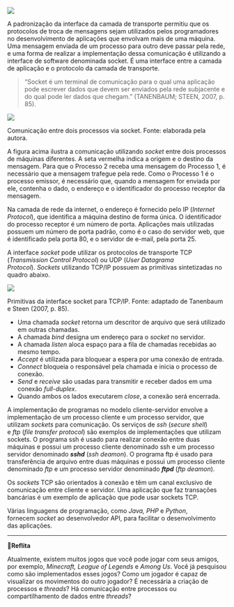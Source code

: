 [![](https://ampli-images.s3.amazonaws.com/production/4b27567e-9b4c-474d-bfa4-18b3786f79e6/original)](https://ampli-images.s3.amazonaws.com/production/4b27567e-9b4c-474d-bfa4-18b3786f79e6/original)

A padronização da interface da camada de transporte permitiu que os protocolos de troca de mensagens sejam utilizados pelos programadores no desenvolvimento de aplicações que envolvam mais de uma máquina. Uma mensagem enviada de um processo para outro deve passar pela rede, e uma forma de realizar a implementação dessa comunicação é utilizando a interface de software denominada socket. É uma interface entre a camada de aplicação e o protocolo da camada de transporte.

> “Socket é um terminal de comunicação para o qual uma aplicação pode escrever dados que devem ser enviados pela rede subjacente e do qual pode ler dados que chegam.” (TANENBAUM; STEEN, 2007, p. 85).

[![](https://ampli-images.s3.amazonaws.com/production/5b02732e-9031-42cb-a649-d7ae5d123766/original)](https://ampli-images.s3.amazonaws.com/production/5b02732e-9031-42cb-a649-d7ae5d123766/original)

Comunicação entre dois processos via socket. Fonte: elaborada pela autora.

A figura acima ilustra a comunicação utilizando _socket_ entre dois processos de máquinas diferentes. A seta vermelha indica a origem e o destino da mensagem. Para que o Processo 2 receba uma mensagem do Processo 1, é necessário que a mensagem trafegue pela rede. Como o Processo 1 é o processo emissor, é necessário que, quando a mensagem for enviada por ele, contenha o dado, o endereço e o identificador do processo receptor da mensagem.

Na camada de rede da internet, o endereço é fornecido pelo IP (_Internet Protocol_), que identifica a máquina destino de forma única. O identificador do processo receptor é um número de porta. Aplicações mais utilizadas possuem um número de porta padrão, como é o caso do servidor web, que é identificado pela porta 80, e o servidor de e-mail, pela porta 25.

A interface _socket_ pode utilizar os protocolos de transporte TCP (_Transmission Control Protocol_) ou UDP (_User Datagrama Protocol_). _Sockets_ utilizando TCP/IP possuem as primitivas sintetizadas no quadro abaixo.

[![](https://ampli-images.s3.amazonaws.com/production/b4bbf6b3-d262-485f-a541-0e1362173214/original)](https://ampli-images.s3.amazonaws.com/production/b4bbf6b3-d262-485f-a541-0e1362173214/original)

Primitivas da interface socket para TCP/IP. Fonte: adaptado de Tanenbaum e Steen (2007, p. 85).

- Uma chamada _socket_ retorna um descritor de arquivo que será utilizado em outras chamadas.
- A chamada _bind_ designa um endereço para o _socket_ no servidor.
- A chamada _listen_ aloca espaço para a fila de chamadas recebidas ao mesmo tempo.
- _Accept_ é utilizada para bloquear a espera por uma conexão de entrada.
- _Connect_ bloqueia o responsável pela chamada e inicia o processo de conexão.
- _Send_ e _receive_ são usadas para transmitir e receber dados em uma conexão _full-duplex_.
- Quando ambos os lados executarem _close_, a conexão será encerrada.

A implementação de programas no modelo cliente-servidor envolve a implementação de um processo cliente e um processo servidor, que utilizam _sockets_ para comunicação. Os serviços de _ssh_ (_secure shell_) e _ftp_ (_file transfer protocol_) são exemplos de implementações que utilizam sockets. O programa ssh é usado para realizar conexão entre duas máquinas e possui um processo cliente denominado ssh e um processo servidor denominado _**sshd**_ (_ssh deamon_). O programa ftp é usado para transferência de arquivo entre duas máquinas e possui um processo cliente denominado _ftp_ e um processo servidor denominado _**ftpd**_ (_ftp deamon_).

Os _sockets_ TCP são orientados à conexão e têm um canal exclusivo de comunicação entre cliente e servidor. Uma aplicação que faz transações bancárias é um exemplo de aplicação que pode usar sockets TCP.

Várias linguagens de programação, como _Java, PHP_ e _Python_, fornecem _socket_ ao desenvolvedor API, para facilitar o desenvolvimento das aplicações.

______

**💭Reflita**

Atualmente, existem muitos jogos que você pode jogar com seus amigos, por exemplo, _Minecraft, League of Legends_ e _Among Us_. Você já pesquisou como são implementados esses jogos? Como um jogador é capaz de visualizar os movimentos do outro jogador? É necessária a criação de processos e _threads_? Há comunicação entre processos ou compartilhamento de dados entre _threads_?